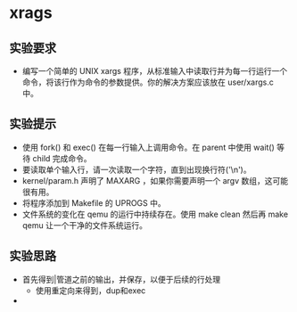 # xrags

## 实验要求
- 编写一个简单的 UNIX xargs 程序，从标准输入中读取行并为每一行运行一个命令，将该行作为命令的参数提供。你的解决方案应该放在 user/xargs.c 中。
  
## 实验提示
- 使用 fork() 和 exec() 在每一行输入上调用命令。在 parent 中使用 wait() 等待 child 完成命令。
- 要读取单个输入行，请一次读取一个字符，直到出现换行符('\n')。
- kernel/param.h 声明了 MAXARG ，如果你需要声明一个 argv 数组，这可能很有用。
- 将程序添加到 Makefile 的 UPROGS 中。
- 文件系统的变化在 qemu 的运行中持续存在。使用 make clean 然后再 make qemu 让一个干净的文件系统运行。
  
## 实验思路
- 首先得到|管道之前的输出，并保存，以便于后续的行处理
  - 使用重定向来得到，dup和exec
- 
